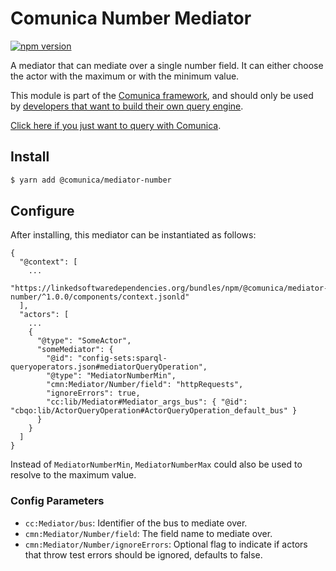 # Comunica Number Mediator

[![npm version](https://badge.fury.io/js/%40comunica%2Fmediator-number.svg)](https://www.npmjs.com/package/@comunica/mediator-number)

A mediator that can mediate over a single number field.
It can either choose the actor with the maximum or with the minimum value.

This module is part of the [Comunica framework](https://github.com/comunica/comunica),
and should only be used by [developers that want to build their own query engine](https://comunica.dev/docs/modify/).

[Click here if you just want to query with Comunica](https://comunica.dev/docs/query/).

## Install

```bash
$ yarn add @comunica/mediator-number
```

## Configure

After installing, this mediator can be instantiated as follows:
```text
{
  "@context": [
    ...
    "https://linkedsoftwaredependencies.org/bundles/npm/@comunica/mediator-number/^1.0.0/components/context.jsonld"  
  ],
  "actors": [
    ...
    {
      "@type": "SomeActor",
      "someMediator": {
        "@id": "config-sets:sparql-queryoperators.json#mediatorQueryOperation",
        "@type": "MediatorNumberMin",
        "cmn:Mediator/Number/field": "httpRequests",
        "ignoreErrors": true,
        "cc:lib/Mediator#Mediator_args_bus": { "@id": "cbqo:lib/ActorQueryOperation#ActorQueryOperation_default_bus" }
      }
    }
  ]
}
```

Instead of `MediatorNumberMin`, `MediatorNumberMax` could also be used to resolve to the maximum value.

### Config Parameters

* `cc:Mediator/bus`: Identifier of the bus to mediate over.
* `cmn:Mediator/Number/field`: The field name to mediate over.
* `cmn:Mediator/Number/ignoreErrors`: Optional flag to indicate if actors that throw test errors should be ignored, defaults to false.
